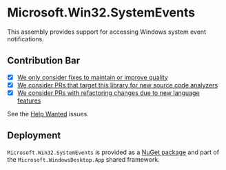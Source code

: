 # Microsoft.Win32.SystemEvents

This assembly provides support for accessing Windows system event notifications.

## Contribution Bar

- [x] [We only consider fixes to maintain or improve quality](../README.md#primary-bar)
- [x] [We consider PRs that target this library for new source code analyzers](../README.md#secondary-bars)
- [x] [We consider PRs with refactoring changes due to new language features](../README.md#secondary-bars)

See the [Help Wanted](https://github.com/dotnet/runtime/issues?q=is%3Aopen+is%3Aissue+label%3Aarea-Microsoft.Win32+label%3A%22help+wanted%22) issues.

## Deployment

`Microsoft.Win32.SystemEvents` is provided as a [NuGet package](https://www.nuget.org/packages/Microsoft.Win32.SystemEvents/) and part of the `Microsoft.WindowsDesktop.App` shared framework.